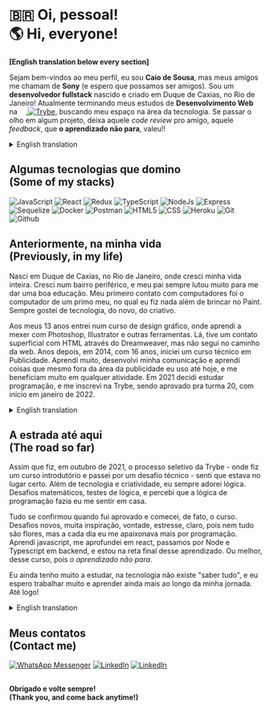 # 🇧🇷 Oi, pessoal! <br> :earth_americas: Hi, everyone!
**[English translation below every section]**

 Sejam bem-vindos ao meu perfil, eu sou **Caio de Sousa**, mas meus amigos me chamam de **Sony** (e espero que possamos ser amigos). Sou um **desenvolvedor fullstack** nascido e criado em Duque de Caxias, no Rio de Janeiro! Atualmente terminando meus estudos de **Desenvolvimento Web** na <a href="https://betrybe.com"><img src="https://dev-to-uploads.s3.amazonaws.com/uploads/organization/profile_image/5302/26258239-4ac6-4d28-b94c-ba6d3f9eabc2.png" width="13"/> <img alt="Trybe" src="https://img.shields.io/badge/-TRYBE-036b52" /></a>, buscando meu espaço na área da tecnologia. Se passar o olho em algum projeto, deixa aquele *code review* pro amigo, aquele *feedback*, que **o aprendizado não para**, valeu!!

<details>
 <summary>English translation</summary>
Welcome to my profile, I'm Caio de Sousa, but my friends call me Sony (and I hope we can be friends). I'm a fullstack web developer from Duque de Caxias, Rio de Janeiro, born and raised! Currently finishing my Web Development course on Trybe, reaching for my space on the tech industry. If you take a look on my projects, please, leave a comment, a code review, any feedback, cause we'll never stop learning, thanks!!
</details>

## Algumas tecnologias que domino <br>(Some of my stacks)
<p> <img alt="JavaScript" src="https://img.shields.io/badge/javascript-%23323330.svg?style=for-the-badge&logo=javascript&logoColor=%23F7DF1E" />
<img alt="React" src="https://img.shields.io/badge/react-%2320232a.svg?style=for-the-badge&logo=react&logoColor=%2361DAFB" />
<img alt="Redux" src="https://img.shields.io/badge/redux-%23593d88.svg?style=for-the-badge&logo=redux&logoColor=white" />
<img alt="TypeScript" src="https://img.shields.io/badge/typescript-%23007ACC.svg?style=for-the-badge&logo=typescript&logoColor=white" />
<img alt="NodeJs" src="https://img.shields.io/badge/node.js-6DA55F?style=for-the-badge&logo=node.js&logoColor=white" />
<img alt="Express" src="https://img.shields.io/badge/express.js-%23404d59.svg?style=for-the-badge&logo=express&logoColor=%2361DAFB" />
<img alt="Sequelize" src="https://img.shields.io/badge/Sequelize-52B0E7?style=for-the-badge&logo=Sequelize&logoColor=white" />
<img alt="Docker" src="https://img.shields.io/badge/docker-%230db7ed.svg?style=for-the-badge&logo=docker&logoColor=white" />
<img alt="Postman" src="https://img.shields.io/badge/Postman-FF6C37?style=for-the-badge&logo=postman&logoColor=white" />
<img alt="HTML5" src="https://img.shields.io/badge/html5-%23E34F26.svg?style=for-the-badge&logo=html5&logoColor=white" />
<img alt="CSS" src="https://img.shields.io/badge/css3-%231572B6.svg?style=for-the-badge&logo=css3&logoColor=white" />
<img alt="Heroku" src="https://img.shields.io/badge/heroku-%23430098.svg?style=for-the-badge&logo=heroku&logoColor=white" />
<img alt="Git" src="https://img.shields.io/badge/git-%23F05033.svg?style=for-the-badge&logo=git&logoColor=white" />
<img alt="Github" src="https://img.shields.io/badge/github-%23121011.svg?style=for-the-badge&logo=github&logoColor=white" /> </p> 

## Anteriormente, na minha vida <br>(Previously, in my life)
Nasci em Duque de Caxias, no Rio de Janeiro, onde cresci minha vida inteira. Cresci num bairro periférico, e meu pai sempre lutou muito para me dar uma boa educação. Meu primeiro contato com computadores foi o computador de um primo meu, no qual eu fiz nada além de brincar no Paint. Sempre gostei de tecnologia, do novo, do criativo. 

Aos meus 13 anos entrei num curso de design gráfico, onde aprendi a mexer com Photoshop, Illustrator e outras ferramentas. Lá, tive um contato superficial com HTML através do Dreamweaver, mas não segui no caminho da web. Anos depois, em 2014, com 16 anos, iniciei um curso técnico em Publicidade. Aprendi muito, desenvolvi minha comunicação e aprendi coisas que mesmo fora da área da publicidade eu uso até hoje, e me beneficiam muito em qualquer atividade. Em 2021 decidi estudar programação, e me inscrevi na Trybe, sendo aprovado pra turma 20, com início em janeiro de 2022.

<details>
 <summary>English translation</summary>
I was born in Duque de Caxias, Rio de Janeiro, where I grew up my whole life. Raised on a poor neighborhood, my father always fought and worked to give me a proper education. My first contact with a computer was with a machine from a cousin of mine, where I did nothing more than play with Paint. But I always liked tech, new things, creative thing.

On my thirteen's I went through a graphic design course, where I've learned Photoshop, Illustrator and some other tools. There I had a superficial contact with HTML through Dreamweaver, but I didn't followed the Web path. Years later, in 2014, with 16yo, I've started a technical course on Advertising. I've learned a lot, developed my communication, learned things that helped me even outside the Advertising area and I use them till today. In 2021 I decided to try and learn programming, and signed up for Trybe course, being approved to the 20th class, beginning in January 2022.
</details>

## A estrada até aqui <br>(The road so far)
Assim que fiz, em outubro de 2021, o processo seletivo da Trybe - onde fiz um curso introdutório e passei por um desafio técnico - senti que estava no lugar certo.  Além de tecnologia e criatividade, eu sempre adorei lógica. Desafios matemáticos, testes de lógica, e percebi que a lógica de programação fazia eu me sentir em casa.

Tudo se confirmou quando fui aprovado e comecei, de fato, o curso. Desafios novos, muita inspiração, vontade, estresse, claro, pois nem tudo são flores, mas a cada dia eu me apaixonava mais por programação. Aprendi javascript, me aprofundei em react, passamos por Node e Typescript em backend, e estou na reta final desse aprendizado. Ou melhor, desse curso, pois *o aprendizado não para*.

Eu ainda tenho muito a estudar, na tecnologia não existe "saber tudo", e eu espero trabalhar muito e aprender ainda mais ao longo da minha jornada. Até logo!

<details>
 <summary>English translation</summary>
As soon as I did the selective process for the course - where I had to go through a intro course and a technical challenge - I felt I was right where I belonged. Besides technology and creativity, I always loved logic. Math challenges, logic tests, and I realized that programming made me feel like home.

I had my confirmation when I was approved and finally started the course. New challenges everyday, lots of inspiration, will, stress, cause not everything is beautiful, but each day I fell more in love with code. Learn Javascript, got into React, we've passed through Node and TypeScript in backend, and I'm in the finals, finishing the course, and I'll never stop learning.

Still have a lot to study, in tech there is no "know everything", and I look foward to work and learn more and more along my journey. See you soon!
</details>

## Meus contatos <br>(Contact me)
<a href="https://wa.me/+5521985739619"><img alt="WhatsApp Messenger" src="https://img.shields.io/badge/WhatsApp-25D366?style=for-the-badge&logo=whatsapp&logoColor=white" /></a> <a href="https://linkedin.com/in/sshcaio"><img alt="LinkedIn" src="https://img.shields.io/badge/linkedin-%230077B5.svg?style=for-the-badge&logo=linkedin&logoColor=white" /></a> <a href="https://instagram.com/sshcaio"><img alt="LinkedIn" src="https://img.shields.io/badge/Instagram-%23E4405F.svg?style=for-the-badge&logo=Instagram&logoColor=white" /></a>

##

#### Obrigado e volte sempre!<br>(Thank you, and come back anytime!)
